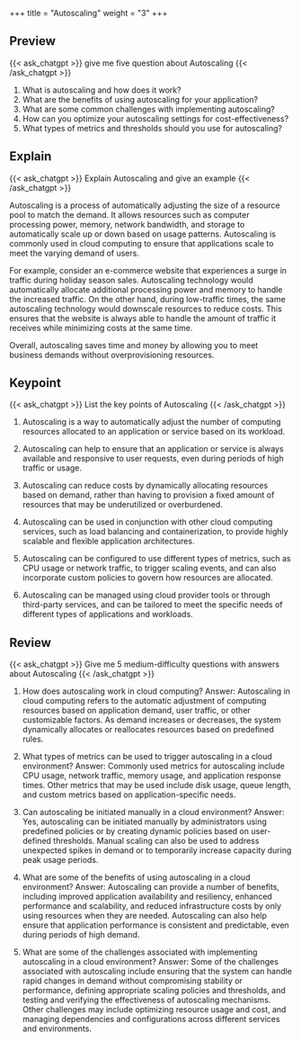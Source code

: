 +++
title = "Autoscaling"
weight = "3"
+++
## Preview
{{< ask_chatgpt >}}
give me five question about Autoscaling
{{< /ask_chatgpt >}}

1. What is autoscaling and how does it work?
2. What are the benefits of using autoscaling for your application?
3. What are some common challenges with implementing autoscaling?
4. How can you optimize your autoscaling settings for cost-effectiveness?
5. What types of metrics and thresholds should you use for autoscaling?   

## Explain
{{< ask_chatgpt >}}
Explain Autoscaling and give an example
{{< /ask_chatgpt >}}

Autoscaling is a process of automatically adjusting the size of a resource pool to match the demand. It allows resources such as computer processing power, memory, network bandwidth, and storage to automatically scale up or down based on usage patterns. Autoscaling is commonly used in cloud computing to ensure that applications scale to meet the varying demand of users.

For example, consider an e-commerce website that experiences a surge in traffic during holiday season sales. Autoscaling technology would automatically allocate additional processing power and memory to handle the increased traffic. On the other hand, during low-traffic times, the same autoscaling technology would downscale resources to reduce costs. This ensures that the website is always able to handle the amount of traffic it receives while minimizing costs at the same time. 

Overall, autoscaling saves time and money by allowing you to meet business demands without overprovisioning resources.   

## Keypoint
{{< ask_chatgpt >}}
List the key points of Autoscaling
{{< /ask_chatgpt >}}

1. Autoscaling is a way to automatically adjust the number of computing resources allocated to an application or service based on its workload.

2. Autoscaling can help to ensure that an application or service is always available and responsive to user requests, even during periods of high traffic or usage.

3. Autoscaling can reduce costs by dynamically allocating resources based on demand, rather than having to provision a fixed amount of resources that may be underutilized or overburdened.

4. Autoscaling can be used in conjunction with other cloud computing services, such as load balancing and containerization, to provide highly scalable and flexible application architectures.

5. Autoscaling can be configured to use different types of metrics, such as CPU usage or network traffic, to trigger scaling events, and can also incorporate custom policies to govern how resources are allocated.

6. Autoscaling can be managed using cloud provider tools or through third-party services, and can be tailored to meet the specific needs of different types of applications and workloads.   

## Review
{{< ask_chatgpt >}}
Give me 5 medium-difficulty questions with answers about Autoscaling
{{< /ask_chatgpt >}}

1. How does autoscaling work in cloud computing? 
Answer: Autoscaling in cloud computing refers to the automatic adjustment of computing resources based on application demand, user traffic, or other customizable factors. As demand increases or decreases, the system dynamically allocates or reallocates resources based on predefined rules.

2. What types of metrics can be used to trigger autoscaling in a cloud environment? 
Answer: Commonly used metrics for autoscaling include CPU usage, network traffic, memory usage, and application response times. Other metrics that may be used include disk usage, queue length, and custom metrics based on application-specific needs.

3. Can autoscaling be initiated manually in a cloud environment? 
Answer: Yes, autoscaling can be initiated manually by administrators using predefined policies or by creating dynamic policies based on user-defined thresholds. Manual scaling can also be used to address unexpected spikes in demand or to temporarily increase capacity during peak usage periods.

4. What are some of the benefits of using autoscaling in a cloud environment? 
Answer: Autoscaling can provide a number of benefits, including improved application availability and resiliency, enhanced performance and scalability, and reduced infrastructure costs by only using resources when they are needed. Autoscaling can also help ensure that application performance is consistent and predictable, even during periods of high demand.

5. What are some of the challenges associated with implementing autoscaling in a cloud environment? 
Answer: Some of the challenges associated with autoscaling include ensuring that the system can handle rapid changes in demand without compromising stability or performance, defining appropriate scaling policies and thresholds, and testing and verifying the effectiveness of autoscaling mechanisms. Other challenges may include optimizing resource usage and cost, and managing dependencies and configurations across different services and environments.   

